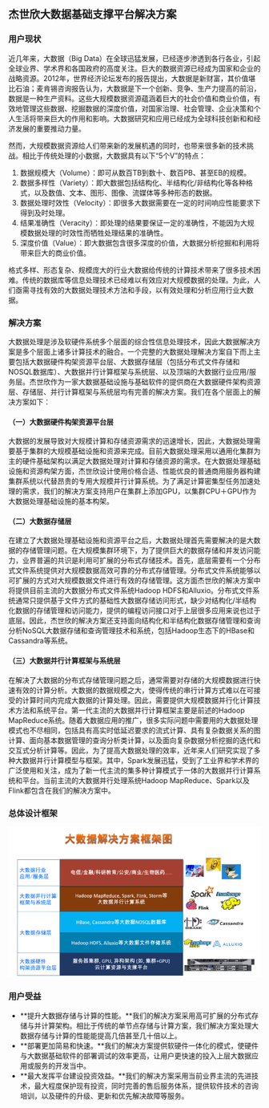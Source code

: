 ## 杰世欣大数据基础支撑平台解决方案

### 用户现状

近几年来，大数据（Big Data）在全球迅猛发展，已经逐步渗透到各行各业，引起全球业界、学术界和各国政府的高度关注。巨大的数据资源已经成为国家和企业的战略资源。2012年，世界经济论坛发布的报告提出，大数据是新财富，其价值堪比石油；麦肯锡咨询报告认为，大数据是下一个创新、竞争、生产力提高的前沿，数据是一种生产资料。这些大规模数据资源蕴涵着巨大的社会价值和商业价值，有效地管理这些数据、挖掘数据的深度价值，对国家治理、社会管理、企业决策和个人生活将带来巨大的作用和影响。大数据研究和应用已经成为全球科技创新和和经济发展的重要推动力量。

然而，大规模数据资源给人们带来新的发展机遇的同时，也带来很多新的技术挑战。相比于传统处理的小数据，大数据具有以下“5个V”的特点：

1. 数据规模大（Volume）：即可从数百TB到数十、数百PB、甚至EB的规模。
2. 数据多样性（Variety）：即大数据包括结构化、半结构化/非结构化等各种格式，以及数值、文本、图形、图像、流媒体等多种形态的数据。
3. 数据处理时效性（Velocity）：即很多大数据需要在一定的时间响应性能要求下得到及时处理。
4. 结果准确性（Veracity）：即处理的结果要保证一定的准确性，不能因为大规模数据处理的时效性而牺牲处理结果的准确性。
5. 深度价值（Value）：即大数据包含很多深度的价值，大数据分析挖掘和利用将带来巨大的商业价值。

格式多样、形态复杂、规模庞大的行业大数据给传统的计算技术带来了很多技术困难。传统的数据库等信息处理技术已经难以有效应对大规模数据的处理。为此，人们亟需寻找有效的大数据处理技术方法和手段，以有效处理和分析应用行业大数据。

### 解决方案


大数据处理是涉及软硬件系统多个层面的综合性信息处理技术，因此大数据解决方案是多个层面上诸多计算技术的融合。一个完整的大数据处理解决方案自下而上主要包括大数据硬件构架资源平台层、大数据存储层（包括分布式文件存储和NOSQL数据库）、大数据并行计算框架与系统层、以及顶端的大数据行业应用/服务层。杰世欣作为一家大数据基础设施与基础软件的提供商在大数据硬件架构资源层、存储层、并行计算框架与系统层均有完善的解决方案。我们在各个层面上的解决方案如下：


#### （一）大数据硬件构架资源平台层

大数据的发展导致对大规模计算和存储资源需求的迅速增长，因此，大数据处理需要基于集群的大规模基础设施和资源来完成。目前大数据处理采用以通用化集群为主的硬件基础架构以满足大数据处理对计算和存储资源的需求。在大数据处理基础设施和资源构架方面，杰世欣设计使用价格合适、性能优良的普通商用服务器构建集群系统以代替昂贵的专用大规模并行计算系统。为了满足计算密集型任务加速处理的需求，我们的解决方案支持用户在集群上添加GPU，以集群CPU＋GPU作为大数据处理基础设施的基本构架。


#### （二）大数据存储层
在建立了大数据处理基础设施和资源平台之后，大数据处理首先需要解决的是大数据的存储管理问题。在大规模集群环境下，为了提供巨大的数据存储和并发访问能力，业界普遍的共识是利用可扩展的分布式存储技术。首先，底层需要有一个分布式文件系统提供对大规模数据高效可靠的分布式存储管理。分布式文件系统能够以可扩展的方式对大规模数据文件进行有效的存储管理。这方面杰世欣的解决方案中将提供目前主流的大数据分布式文件系统Hadoop HDFS和Alluxio。分布式文件系统通常只提供基于文件方式的基础性大数据存储访问形式，缺少对结构化/半结构化数据的存储管理和访问能力，提供的编程访问接口对于上层很多应用来说也过于底层。因此，杰世欣的解决方案还支持面向结构化和半结构化数据存储管理和查询分析NoSQL大数据存储和查询管理技术和系统，包括Hadoop生态下的HBase和Cassandra等系统。

#### （三）大数据并行计算框架与系统层
在解决了大数据的分布式存储管理问题之后，通常需要对存储的大规模数据进行快速有效的计算分析。大数据的数据规模之大，使得传统的串行计算方式难以在可接受的计算时间内完成大数据的计算处理。因此，需要提供大规模数据并行化计算技术方法和系统平台。第一代主流的大数据并行计算框架主要是前述的Hadoop MapReduce系统。随着大数据应用的推广，很多实际问题中需要用的大数据处理模式也不尽相同，包括具有高实时低延迟要求的流式计算、具有复杂数据关系的图计算、面向基本数据管理的查询分析类计算，以及面向复杂数据分析挖掘的迭代和交互式分析计算等。因此，为了提高大数据处理的效率，近年来人们研究实现了多种大数据并行计算模型与框架。其中，Spark发展迅猛，受到了工业界和学术界的广泛使用和关注，成为了新一代主流的集多种计算模式于一体的大数据并行计算系统和平台。当前主流的大数据并行处理系统Hadoop MapReduce、Spark以及Flink都包含在我们的解决方案中。

### 总体设计框架

![](figures/bigdata.png)

### 用户受益

- **提升大数据存储与计算的性能。**我们的解决方案采用高可扩展的分布式存储与并计算架构。相比于传统的单节点存储与计算方案，我们解决方案处理大数据存储与计算的性能能提高几倍甚至几十倍以上。
- **部署更加简易和快速。**我们的解决方案提供软硬件一体化的模式，使硬件与大数据基础软件的部署调试的效率更高，让用户更快速的投入上层大数据应用或服务的开发当中。
- **最大发挥平台建设投资效益。**我们的解决方案采用当前业界主流的先进技术，最大程度保护现有投资，同时完善的售后服务体系，提供软件技术的咨询培训，以及硬件的升级、更新和优先解决故障等服务。

